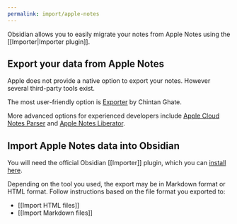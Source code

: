 ```yaml
---
permalink: import/apple-notes
---
```

Obsidian allows you to easily migrate your notes from Apple Notes using the [[Importer|Importer plugin]].

## Export your data from Apple Notes

Apple does not provide a native option to export your notes. However several third-party tools exist.

The most user-friendly option is [Exporter](https://apps.apple.com/us/app/exporter/id1099120373) by Chintan Ghate.

More advanced options for experienced developers include [Apple Cloud Notes Parser](https://github.com/threeplanetssoftware/apple_cloud_notes_parser) and [Apple Notes Liberator](https://github.com/HamburgChimps/apple-notes-liberator).

## Import Apple Notes data into Obsidian

You will need the official Obsidian [[Importer]] plugin, which you can [install here](obsidian://show-plugin?id=obsidian-importer).

Depending on the tool you used, the export may be in Markdown format or HTML format. Follow instructions based on the file format you exported to: 

- [[Import HTML files]]
- [[Import Markdown files]]